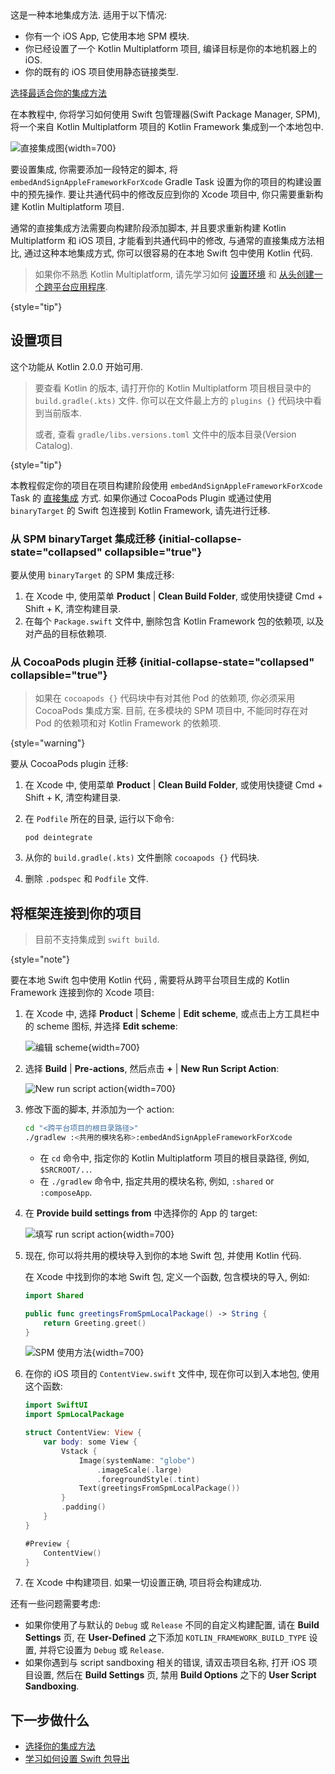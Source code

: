 [//]: # (title: 在本地 Swift 包中使用 Kotlin)

<tldr>
   这是一种本地集成方法. 适用于以下情况:<br/>

   * 你有一个 iOS App, 它使用本地 SPM 模块.
   * 你已经设置了一个 Kotlin Multiplatform 项目, 编译目标是你的本地机器上的 iOS.
   * 你的既有的 iOS 项目使用静态链接类型.<br/>

   [选择最适合你的集成方法](multiplatform-ios-integration-overview.md)
</tldr>

在本教程中, 你将学习如何使用 Swift 包管理器(Swift Package Manager, SPM),
将一个来自 Kotlin Multiplatform 项目的 Kotlin Framework 集成到一个本地包中.

![直接集成图](direct-integration-scheme.svg){width=700}

要设置集成, 你需要添加一段特定的脚本, 将 `embedAndSignAppleFrameworkForXcode` Gradle Task 设置为你的项目的构建设置中的预先操作.
要让共通代码中的修改反应到你的 Xcode 项目中, 你只需要重新构建 Kotlin Multiplatform 项目.

通常的直接集成方法需要向构建阶段添加脚本, 并且要求重新构建 Kotlin Multiplatform 和 iOS 项目,
才能看到共通代码中的修改,
与通常的直接集成方法相比, 通过这种本地集成方式, 你可以很容易的在本地 Swift 包中使用 Kotlin 代码.

> 如果你不熟悉 Kotlin Multiplatform, 请先学习如何 [设置环境](https://www.jetbrains.com/help/kotlin-multiplatform-dev/multiplatform-setup.html)
> 和 [从头创建一个跨平台应用程序](https://www.jetbrains.com/help/kotlin-multiplatform-dev/multiplatform-create-first-app.html).
>
{style="tip"}

## 设置项目

这个功能从 Kotlin 2.0.0 开始可用.

> 要查看 Kotlin 的版本, 请打开你的 Kotlin Multiplatform 项目根目录中的 `build.gradle(.kts)` 文件.
> 你可以在文件最上方的 `plugins {}` 代码块中看到当前版本.
> 
> 或者, 查看 `gradle/libs.versions.toml` 文件中的版本目录(Version Catalog).
> 
{style="tip"}

本教程假定你的项目在项目构建阶段使用 `embedAndSignAppleFrameworkForXcode` Task 的
[直接集成](multiplatform-direct-integration.md) 方式.
如果你通过 CocoaPods Plugin 或通过使用 `binaryTarget` 的 Swift 包连接到 Kotlin Framework, 请先进行迁移.

### 从 SPM binaryTarget 集成迁移 {initial-collapse-state="collapsed" collapsible="true"}

要从使用 `binaryTarget` 的 SPM 集成迁移:

1. 在 Xcode 中, 使用菜单 **Product** | **Clean Build Folder**,
   或使用快捷键 <shortcut>Cmd + Shift + K</shortcut>, 清空构建目录.
2. 在每个 `Package.swift` 文件中, 删除包含 Kotlin Framework 包的依赖项, 以及对产品的目标依赖项.

### 从 CocoaPods plugin 迁移 {initial-collapse-state="collapsed" collapsible="true"}

> 如果在 `cocoapods {}` 代码块中有对其他 Pod 的依赖项, 你必须采用 CocoaPods 集成方案.
> 目前, 在多模块的 SPM 项目中, 不能同时存在对 Pod 的依赖项和对 Kotlin Framework 的依赖项.
>
{style="warning"}

要从 CocoaPods plugin 迁移:

1. 在 Xcode 中, 使用菜单 **Product** | **Clean Build Folder**,
   或使用快捷键 <shortcut>Cmd + Shift + K</shortcut>, 清空构建目录.
2. 在 `Podfile` 所在的目录, 运行以下命令:

    ```none
   pod deintegrate
   ```

3. 从你的 `build.gradle(.kts)` 文件删除 `cocoapods {}` 代码块.
4. 删除 `.podspec` 和 `Podfile` 文件.

## 将框架连接到你的项目

> 目前不支持集成到 `swift build`.
>
{style="note"}

要在本地 Swift 包中使用 Kotlin 代码 , 需要将从跨平台项目生成的 Kotlin Framework 连接到你的 Xcode 项目:

1. 在 Xcode 中, 选择 **Product** | **Scheme** | **Edit scheme**,
   或点击上方工具栏中的 scheme 图标, 并选择 **Edit scheme**:

   ![编辑 scheme](xcode-edit-schemes.png){width=700}

2. 选择 **Build** | **Pre-actions**, 然后点击 **+** | **New Run Script Action**:

   ![New run script action](xcode-new-run-script-action.png){width=700}

3. 修改下面的脚本, 并添加为一个 action:

   ```bash
   cd "<跨平台项目的根目录路径>"
   ./gradlew :<共用的模块名称>:embedAndSignAppleFrameworkForXcode
   ```

   * 在 `cd` 命令中, 指定你的 Kotlin Multiplatform 项目的根目录路径, 例如, `$SRCROOT/..`.
   * 在 `./gradlew` 命令中, 指定共用的模块名称, 例如, `:shared` or `:composeApp`.
  
4. 在 **Provide build settings from** 中选择你的 App 的 target:

   ![填写 run script action](xcode-filled-run-script-action.png){width=700}

5. 现在, 你可以将共用的模块导入到你的本地 Swift 包, 并使用 Kotlin 代码.

   在 Xcode 中找到你的本地 Swift 包, 定义一个函数, 包含模块的导入, 例如:

   ```Swift
   import Shared

   public func greetingsFromSpmLocalPackage() -> String {
       return Greeting.greet()
   }
   ```

   ![SPM 使用方法](xcode-spm-usage.png){width=700}

6. 在你的 iOS 项目的 `ContentView.swift` 文件中, 现在你可以到入本地包, 使用这个函数:

   ```Swift
   import SwiftUI
   import SpmLocalPackage

   struct ContentView: View {
       var body: some View {
           Vstack {
               Image(systemName: "globe")
                   .imageScale(.large)
                   .foregroundStyle(.tint)
               Text(greetingsFromSpmLocalPackage())
           }
           .padding()
       }
   }

   #Preview {
       ContentView()
   }
   ```

7. 在 Xcode 中构建项目. 如果一切设置正确, 项目将会构建成功.

还有一些问题需要考虑:

* 如果你使用了与默认的 `Debug` 或 `Release` 不同的自定义构建配置, 请在 **Build Settings** 页,
  在 **User-Defined** 之下添加 `KOTLIN_FRAMEWORK_BUILD_TYPE` 设置, 并将它设置为 `Debug` 或 `Release`.
* 如果你遇到与 script sandboxing 相关的错误, 请双击项目名称, 打开 iOS 项目设置,
  然后在 **Build Settings** 页, 禁用 **Build Options** 之下的 **User Script Sandboxing**.

## 下一步做什么

* [选择你的集成方法](multiplatform-ios-integration-overview.md)
* [学习如何设置 Swift 包导出](native-spm.md)

